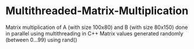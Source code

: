 # Multithreaded-Matrix-Multiplication
Matrix multiplication of A (with size 100x80) and B (with size 80x150) done in parallel using multithreading in C++ 
Matrix values generated randomly (between 0...99) using rand() 
